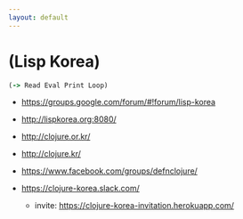 ```yaml
---
layout: default
---
```



# (Lisp Korea)

``` clojure
(-> Read Eval Print Loop)
```

* <https://groups.google.com/forum/#!forum/lisp-korea>
* <http://lispkorea.org:8080/>
* <http://clojure.or.kr/>
* <http://clojure.kr/>
* <i class="fab fa-facebook"></i> <https://www.facebook.com/groups/defnclojure/>

* <i class="fab fa-slack"></i> <https://clojure-korea.slack.com/>
  - invite: <https://clojure-korea-invitation.herokuapp.com/>
